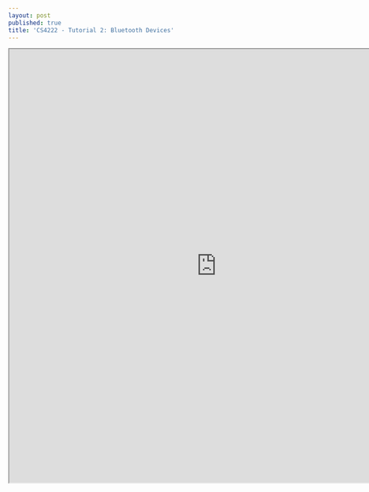 ```yaml
---
layout: post
published: true
title: 'CS4222 - Tutorial 2: Bluetooth Devices'
---
```

<iframe src="https://drive.google.com/file/d/19OnHTylQRHKoCs0AXn0AizYO0bmTCT5P/preview" width="840" height="880"></iframe>
